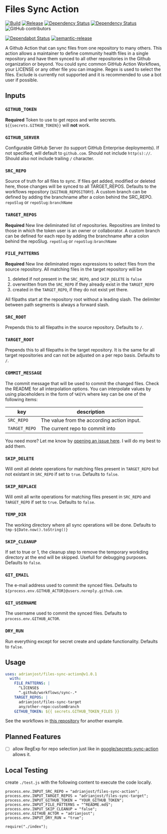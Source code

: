 # Files Sync Action

[![Build](https://github.com/adrianjost/files-sync-action/workflows/Build/badge.svg)](https://github.com/adrianjost/files-sync-action/actions?query=workflow%3ABuild) [![Release](https://github.com/adrianjost/files-sync-action/workflows/Release/badge.svg)](https://github.com/adrianjost/files-sync-action/actions?query=workflow%3ARelease) [![Dependency Status](https://david-dm.org/adrianjost/files-sync-action.svg)](https://david-dm.org/adrianjost/files-sync-action) [![Dependency Status](https://david-dm.org/adrianjost/files-sync-action/dev-status.svg)](https://david-dm.org/adrianjost/files-sync-action?type=dev) ![GitHub contributors](https://img.shields.io/github/contributors/adrianjost/files-sync-action?color=bright-green)

[![Dependabot Status](https://api.dependabot.com/badges/status?host=github&repo=adrianjost/files-sync-action)](https://dependabot.com) [![semantic-release](https://img.shields.io/badge/%20%20%F0%9F%93%A6%F0%9F%9A%80-semantic--release-e10079.svg)](https://github.com/semantic-release/semantic-release)

A Github Action that can sync files from one repository to many others. This action allows a maintainer to define community health files in a single repository and have them synced to all other repositories in the Github organization or beyond. You could sync common GitHub Action Workflows, your LICENSE or any other file you can imagine. Regex is used to select the files. Exclude is currently not supported and it is recommended to use a bot user if possible.

## Inputs

### `GITHUB_TOKEN`

**Required** Token to use to get repos and write secrets. `${{secrets.GITHUB_TOKEN}}` will **not** work.

### `GITHUB_SERVER`

Configurable GitHub Server (to support GitHub Enterprise deployments).  If not specified, will default to `github.com`. Should not include `http(s)://`.  Should also not include trailing `/` character.

### `SRC_REPO`

Source of truth for all files to sync. If files get added, modified or deleted here, those changes will be synced to all TARGET_REPOS. Defaults to the workflows repository (`$GITHUB_REPOSITORY`). A custom branch can be defined by adding the branchname after a colon behind the SRC_REPO. `repoSlug` or `repoSlug:branchName`

### `TARGET_REPOS`

**Required** New line deliminated list of repositories. Repositires are limited to those in which the token user is an owner or collaborator. A custom branch can be defined for each repo by adding the branchname after a colon behind the repoSlug. `repoSlug` or `repoSlug:branchName`

### `FILE_PATTERNS`

**Required** New line deliminated regex expressions to select files from the source repository. All matching files in the target repository will be

1. deleted if not present in the `SRC_REPO`, and `SKIP_DELETE` is `false`
2. overwritten from the `SRC_REPO` if they already exist in the `TARGET_REPO`
3. created in the `TARGET_REPO`, if they do not exist yet there.

All filpaths start at the repository root without a leading slash. The delimiter between path segments is always a forward slash.

### `SRC_ROOT`

Prepends this to all filepaths in the source repository. Defaults to `/`.

### `TARGET_ROOT`

Prepends this to all filepaths in the target repository. It is the same for all target repositories and can not be adjusted on a per repo basis. Defaults to `/`.

### `COMMIT_MESSAGE`

The commit message that will be used to commit the changed files. Check the README for all interpolation options. You can interpolate values by using placeholders in the form of `%KEY%` where key can be one of the following items:

| key           | description                                |
| ------------- | ------------------------------------------ |
| `SRC_REPO`    | The value from the according action input. |
| `TARGET_REPO` | The current repo to commit into            |

You need more? Let me know by [opening an issue here](https://github.com/adrianjost/files-sync-action/issues/new). I will do my best to add them.

### `SKIP_DELETE`

Will omit all delete operations for matching files present in `TARGET_REPO` but not existant in `SRC_REPO` if set to `true`. Defaults to `false`.

### `SKIP_REPLACE`

Will omit all write operations for matching files present in `SRC_REPO` and `TARGET_REPO` if set to `true`. Defaults to `false`.

### `TEMP_DIR`

The working directory where all sync operations will be done. Defaults to `tmp-${Date.now().toString()}`

### `SKIP_CLEANUP`

If set to true or 1, the cleanup step to remove the temporary workding directory at the end will be skipped. Usefull for debugging purposes. Defaults to `false`.

### `GIT_EMAIL`

The e-mail address used to commit the synced files. Defaults to `${process.env.GITHUB_ACTOR}@users.noreply.github.com`.

### `GIT_USERNAME`

The username used to commit the synced files. Defaults to `process.env.GITHUB_ACTOR`.

### `DRY_RUN`

Run everything except for secret create and update functionality. Defaults to `false`.

## Usage

```yaml
uses: adrianjost/files-sync-action@v1.0.1
  with:
    FILE_PATTERNS: |
      ^LICENSE$
      ^.github/workflows/sync-.*
    TARGET_REPOS: |
      adrianjost/files-sync-target
      any/other-repo:customBranch
    GITHUB_TOKEN: ${{ secrets.GITHUB_TOKEN_FILES }}
```

See the workflows in [this repository](https://github.com/adrianjost/.github) for another example.

## Planned Features

- [ ] allow RegExp for repo selection just like in [google/secrets-sync-action](https://github.com/google/secrets-sync-action) allows it.

## Local Testing

create `./test.js` with the following content to execute the code locally.

```
process.env.INPUT_SRC_REPO = "adrianjost/files-sync-action";
process.env.INPUT_TARGET_REPOS = "adrianjost/files-sync-target";
process.env.INPUT_GITHUB_TOKEN = "YOUR_GITHUB_TOKEN";
process.env.INPUT_FILE_PATTERNS = "^README.md$";
process.env.INPUT_SKIP_CLEANUP = "false";
process.env.GITHUB_ACTOR = "adrianjost";
process.env.INPUT_DRY_RUN = "true";

require("./index");
```
